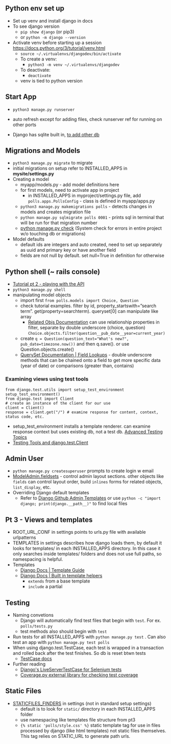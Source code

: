 ## Python env set up

- Set up venv and install django in docs
- To see django version
  - `pip show django` (or pip3)
  - or `python -m django --version`
- Activate venv before starting up a session https://docs.python.org/3/tutorial/venv.html
  - `source ~/.virtualenvs/djangodev/bin/activate`
  - To create a venv:
    - `python3 -m venv ~/.virtualenvs/djangodev`
  - To deactivate:
    - `deactivate`
  - venv is tied to python version

## Start App

- `python3 manage.py runserver`

- auto refresh except for adding files, check runserver ref for running on other ports
- Django has sqlite built in, [to add other db](https://docs.djangoproject.com/en/5.1/topics/install/#get-your-database-running)

## Migrations and Models

- `python3 manage.py migrate` to migrate
- initial migrations on setup refer to INSTALLED_APPS in **mysite/settings.py**
- Creating a model
  - myapp/models.py - add model definitions here
  - for first models, need to activate app in project
    - in INSTALLED_APPS in myproject/settings.py file, add `polls.apps.PollsConfig` - class is defined in myapp/apps.py
  - `python3 manage.py makemigrations polls` - detects changes in models and creates migration file
  - `python manage.py sqlmigrate polls 0001` - prints sql in terminal that will be run for that migration number
  - [python manage.py check](https://docs.djangoproject.com/en/5.1/ref/django-admin/#django-admin-check) (System check for errors in entire project w/o touching db or migrations)
- Model defaults
  - default ids are integers and auto created, need to set up separately as uuid and primary key or have another field
  - fields are not null by default. set null=True in definition for otherwise

## Python shell (~ rails console)

- [Tutorial pt 2 - playing with the API](https://docs.djangoproject.com/en/5.1/intro/tutorial02/#playing-with-the-api)
- `python3 manage.py shell`
- manipulating model objects
  - import first `from polls.models import Choice, Question`
  - check tutorial examples. filter by id, property_startswith=”search term”. get(property=searchterm). queryset[0] can manipulate like array
    - [Related Objs Documentation](https://docs.djangoproject.com/en/5.1/ref/models/relations/) can use relationship properties in filter, separate by double underscore (choice, question) `Choice.objects.filter(question__pub_date__year=current_year)`
  - create `q = Question(question_text="What's new?", pub_date=timezone.now())` and then q.save(). or use Question.objects.create()
  - [QuerySet Documentation | Field Lookups](https://docs.djangoproject.com/en/5.2/ref/models/querysets/#field-lookups) - double underscore methods that can be chained onto a field to get more specific data (year of date) or comparisons (greater than, contains)

### Examining views using test tools

```
from django.test.utils import setup_test_environment
setup_test_environment()
from django.test import Client
# create an instance of the client for our use
client = Client()
response = client.get("/") # examine response for content, context, status code, etc.
```

- setup_test_environment installs a template renderer. can examine response context but uses existing db, not a test db. [Advanced Testing Topics](https://docs.djangoproject.com/en/5.1/topics/testing/advanced/#django.test.utils.setup_test_environment)
- [Testing Tools and django.test.Client](https://docs.djangoproject.com/en/5.1/topics/testing/tools/#testing-tools)

## Admin User

- `python manage.py createsuperuser` prompts to create login w email
- [ModelAdmin.fieldsets](https://docs.djangoproject.com/en/5.1/ref/contrib/admin/#django.contrib.admin.ModelAdmin.fieldsets) - control admin layout sections. other objects like `fields` can control layout order, build `inlines` forms for related objects, `list_display`, etc.
- Overriding Django default templates
  - Refer to [Django Github Admin Templates](https://github.com/django/django/tree/main/django/contrib/admin/templates) or use `python -c "import django; print(django.__path__)"` to find local files

## Pt 3 - Views and templates

- ROOT_URL_CONF in settings points to urls.py file with available urlpatterns
- TEMPLATES in settings describes how django loads them, by default it looks for templates/ in each INSTALLED_APPS directory. In this case it only searches inside templates/ folders and does not use full paths, so namespacing is helpful.
- Templates
  - [Django Docs | Template Guide](https://docs.djangoproject.com/en/5.1/topics/templates/)
  - [Django Docs | Built in template helpers](https://docs.djangoproject.com/en/5.1/ref/templates/builtins/#std-templatetag-for)
    - `extends` from a base template
    - `include` a partial

## Testing

- Naming convetions
  - Django will automatically find test files that begin with `test`. For ex. `polls/tests.py`
  - test methods also should begin with `test`
- Run tests for all INSTALLED_APPS with `python manage.py test` . Can also test an app with `python manage.py test polls`
- When using django.test.TestCase, each test is wrapped in a transaction and rolled back after the test finishes. So db is reset btwn tests
  - [TestCase docs](https://docs.djangoproject.com/en/5.1/topics/testing/tools/#testcase)
- Further reading
  - [Django's LiveServerTestCase for Selenium tests](https://docs.djangoproject.com/en/5.1/topics/testing/tools/#liveservertestcase)
  - [Coverage.py external library for checking test coverage](https://docs.djangoproject.com/en/5.1/topics/testing/advanced/#integration-with-coverage-py)

## Static Files

- [STATICFILES_FINDERS](https://docs.djangoproject.com/en/5.1/ref/settings/#std-setting-STATICFILES_FINDERS) in settings (not in standard setup settings)
  - default is to look for `static/` directory in each INSTALLED_APPS folder
  - use namespacing like templates file structure from pt3
  - `{% static 'polls/style.css' %}` static template tag for use in files processed by django (like html templates) not static files themselves. This tag relies on STATIC_URL to generate path urls.
